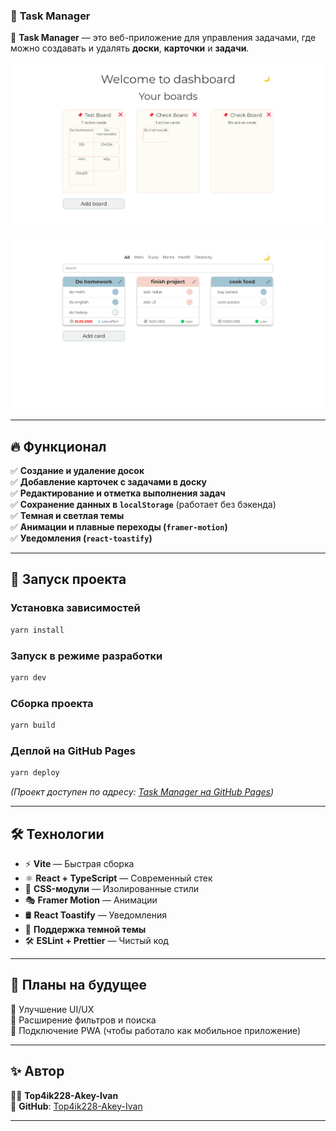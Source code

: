 ### 📌 **Task Manager**  
🚀 **Task Manager** — это веб-приложение для управления задачами, где можно создавать и удалять **доски**, **карточки** и **задачи**.  

![Превью приложения](/src//assets/screenshots/boards.png) 

![Превью приложения](/src//assets/screenshots/cards.png)

---

## 🔥 **Функционал**  

✅ **Создание и удаление досок**  
✅ **Добавление карточек с задачами в доску**  
✅ **Редактирование и отметка выполнения задач**  
✅ **Сохранение данных в `localStorage`** (работает без бэкенда)  
✅ **Темная и светлая темы**  
✅ **Анимации и плавные переходы (`framer-motion`)**  
✅ **Уведомления (`react-toastify`)**   

---

## 🚀 **Запуск проекта**  

###  Установка зависимостей  
```sh
yarn install
```

###  Запуск в режиме разработки  
```sh
yarn dev
```

###  Сборка проекта  
```sh
yarn build
```

###  Деплой на GitHub Pages  
```sh
yarn deploy
```

*(Проект доступен по адресу: [Task Manager на GitHub Pages](https://Top4ik228-Akey-Ivan.github.io/task-manager/))*

---

## 🛠 **Технологии**  

- ⚡ **Vite** — Быстрая сборка  
- ⚛ **React + TypeScript** — Современный стек  
- 🎨 **CSS-модули** — Изолированные стили  
- 🎭 **Framer Motion** — Анимации  
- 🛢 **React Toastify** — Уведомления  
- 🌝 **Поддержка темной темы**  
- 🛠 **ESLint + Prettier** — Чистый код  

---

## 🎯 **Планы на будущее**  

🔹 Улучшение UI/UX  
🔹 Расширение фильтров и поиска  
🔹 Подключение PWA (чтобы работало как мобильное приложение)  

---

## ✨ **Автор**  
👨‍💻 **Top4ik228-Akey-Ivan**  
📌 **GitHub**: [Top4ik228-Akey-Ivan](https://github.com/Top4ik228-Akey-Ivan)  

---
